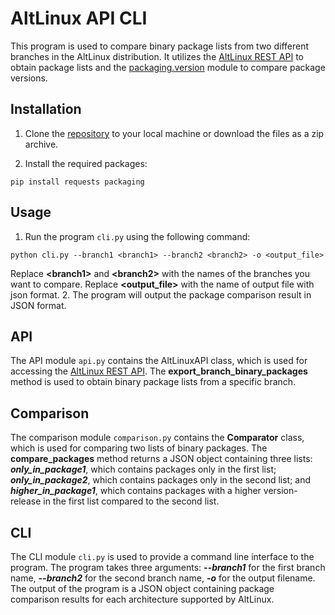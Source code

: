 # AltLinux API CLI

This program is used to compare binary package lists from two different branches in the AltLinux distribution. It utilizes the [AltLinux REST API](https://rdb.altlinux.org/api/) to obtain package lists and the [packaging.version](https://packaging.pypa.io/en/latest/version.html) module to compare package versions.

## Installation
1. Clone the [repository](https://github.com/arkrivenko/altlinux_api) to your local machine or download the files as a zip archive.

2. Install the required packages:

```
pip install requests packaging
```

## Usage
1. Run the program `cli.py` using the following command:
```
python cli.py --branch1 <branch1> --branch2 <branch2> -o <output_file>
```
Replace **&lt;branch1&gt;** and **&lt;branch2&gt;** with the names of the branches you want to compare. Replace **&lt;output_file&gt;** with the name of output file with json format.
2. The program will output the package comparison result in JSON format.

## API
The API module `api.py` contains the AltLinuxAPI class, which is used for accessing the [AltLinux REST API](https://rdb.altlinux.org/api/). The **export_branch_binary_packages** method is used to obtain binary package lists from a specific branch.

## Comparison
The comparison module `comparison.py` contains the **Comparator** class, which is used for comparing two lists of binary packages. The **compare_packages** method returns a JSON object containing three lists: ***only_in_package1***, which contains packages only in the first list; ***only_in_package2***, which contains packages only in the second list; and ***higher_in_package1***, which contains packages with a higher version-release in the first list compared to the second list.

## CLI
The CLI module `cli.py` is used to provide a command line interface to the program. The program takes three arguments: ***--branch1*** for the first branch name, ***--branch2*** for the second branch name, ***-o*** for the output filename. The output of the program is a JSON object containing package comparison results for each architecture supported by AltLinux.